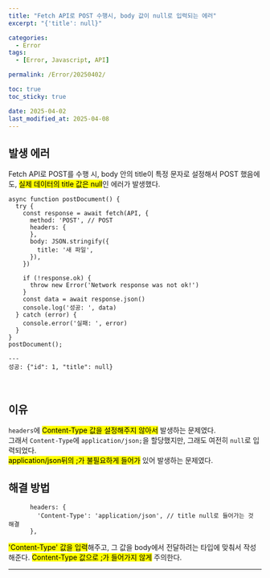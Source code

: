 ```yaml
---
title: "Fetch API로 POST 수행시, body 값이 null로 입력되는 에러"
excerpt: "{'title': null}"

categories:
  - Error
tags:
  - [Error, Javascript, API]

permalink: /Error/20250402/

toc: true
toc_sticky: true

date: 2025-04-02
last_modified_at: 2025-04-08
---
```


## 발생 에러
Fetch API로 POST를 수행 시, body 안의 title이 특정 문자로 설정해서 POST 했음에도, <mark>실제 데이터의 title 값은 null</mark>인 에러가 발생했다. <br>
```
async function postDocument() {
  try {
    const response = await fetch(API, {
      method: 'POST', // POST
      headers: {
      },
      body: JSON.stringify({
        title: '새 파일',
      }),
    })

    if (!response.ok) {
      throw new Error('Network response was not ok!')
    }
    const data = await response.json()
    console.log('성공: ', data)
  } catch (error) {
    console.error('실패: ', error)
  }
}
postDocument();

---
성공: {"id": 1, "title": null}
```
<br>

## 이유
`headers`에 <mark>Content-Type 값을 설정해주지 않아서</mark> 발생하는 문제였다. <br>
그래서 `Content-Type`에 `application/json;`을 할당했지만, 그래도 여전히 `null`로 입력되었다. <br>
<mark>application/json뒤의 ;가 불필요하게 들어가</mark> 있어 발생하는 문제였다.<br>

## 해결 방법
```
      headers: {
        'Content-Type': 'application/json', // title null로 들어가는 것 해결
      },
```
<mark>'Content-Type' 값을 입력</mark>해주고, 그 값을 body에서 전달하려는 타입에 맞춰서 작성해준다. <mark>Content-Type 값으로 ;가 들어가지 않게</mark> 주의한다.

<hr>
